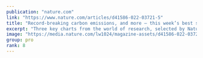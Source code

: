 ```yaml
---
publication: "nature.com"
link: "https://www.nature.com/articles/d41586-022-03721-5"
title: "Record-breaking carbon emissions, and more — this week’s best science graphics"
excerpt: "Three key charts from the world of research, selected by Nature editors."
image: "https://media.nature.com/lw1024/magazine-assets/d41586-022-03721-5/d41586-022-03721-5_23713704.jpg"
group: pro
rank: 8
---
```

